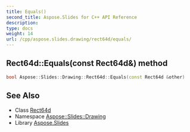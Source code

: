 ```yaml
---
title: Equals()
second_title: Aspose.Slides for C++ API Reference
description: 
type: docs
weight: 14
url: /cpp/aspose.slides.drawing/rect64d/equals/
---
```

## Rect64d::Equals(const Rect64d\&) method




```cpp
bool Aspose::Slides::Drawing::Rect64d::Equals(const Rect64d &other)
```

## See Also

* Class [Rect64d](./)
* Namespace [Aspose::Slides::Drawing](../)
* Library [Aspose.Slides](../../)